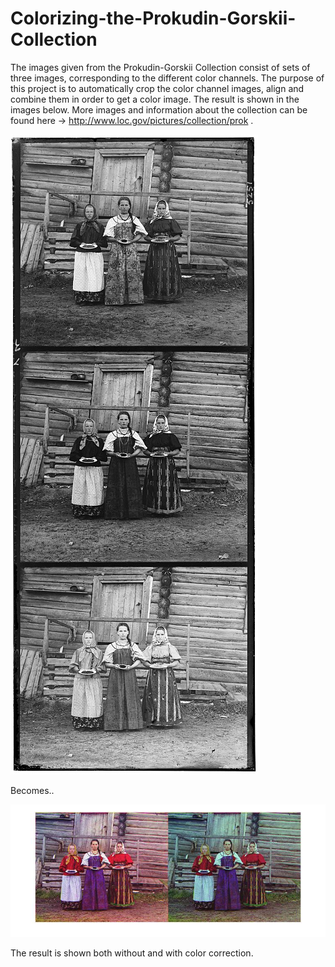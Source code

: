 # Colorizing-the-Prokudin-Gorskii-Collection

The images given from the Prokudin-Gorskii Collection consist of sets of three images, corresponding to the different color channels. The purpose of this project is to automatically crop the color channel images, align and combine them in order to get a color image. The result is shown in the images below. More images and information about the collection can be found here -> http://www.loc.gov/pictures/collection/prok .

![alt tag](https://raw.githubusercontent.com/petraohlin/Colorizing-the-Prokudin-Gorskii-Collection/master/Photos/01043v.jpg)

Becomes..

![alt tag](https://raw.githubusercontent.com/petraohlin/Colorizing-the-Prokudin-Gorskii-Collection/master/Photos/01043-result.jpg)

The result is shown both without and with color correction. 

